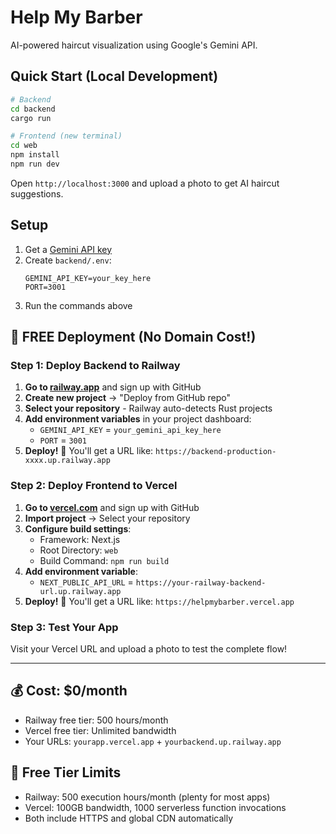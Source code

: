 # Help My Barber

AI-powered haircut visualization using Google's Gemini API.

## Quick Start (Local Development)

```bash
# Backend
cd backend
cargo run

# Frontend (new terminal)
cd web
npm install
npm run dev
```

Open `http://localhost:3000` and upload a photo to get AI haircut suggestions.

## Setup

1. Get a [Gemini API key](https://aistudio.google.com/apikey)
2. Create `backend/.env`:
   ```
   GEMINI_API_KEY=your_key_here
   PORT=3001
   ```
3. Run the commands above

## 🚀 **FREE Deployment** (No Domain Cost!)

### **Step 1: Deploy Backend to Railway**

1. **Go to [railway.app](https://railway.app)** and sign up with GitHub
2. **Create new project** → "Deploy from GitHub repo"  
3. **Select your repository** - Railway auto-detects Rust projects
4. **Add environment variables** in your project dashboard:
   - `GEMINI_API_KEY` = `your_gemini_api_key_here`
   - `PORT` = `3001`
5. **Deploy!** 🚀 You'll get a URL like: `https://backend-production-xxxx.up.railway.app`

### **Step 2: Deploy Frontend to Vercel**

1. **Go to [vercel.com](https://vercel.com)** and sign up with GitHub
2. **Import project** → Select your repository
3. **Configure build settings**:
   - Framework: Next.js  
   - Root Directory: `web`
   - Build Command: `npm run build`
4. **Add environment variable**:
   - `NEXT_PUBLIC_API_URL` = `https://your-railway-backend-url.up.railway.app`
5. **Deploy!** 🎉 You'll get a URL like: `https://helpmybarber.vercel.app`

### **Step 3: Test Your App**

Visit your Vercel URL and upload a photo to test the complete flow!

---

## 💰 **Cost: $0/month** 
- Railway free tier: 500 hours/month
- Vercel free tier: Unlimited bandwidth
- Your URLs: `yourapp.vercel.app` + `yourbackend.up.railway.app`

## 🎯 **Free Tier Limits**
- Railway: 500 execution hours/month (plenty for most apps)
- Vercel: 100GB bandwidth, 1000 serverless function invocations
- Both include HTTPS and global CDN automatically
